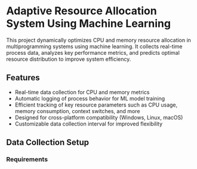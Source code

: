 # Adaptive Resource Allocation System Using Machine Learning

This project dynamically optimizes CPU and memory resource allocation in multiprogramming systems using machine learning. It collects real-time process data, analyzes key performance metrics, and predicts optimal resource distribution to improve system efficiency.

## Features
- Real-time data collection for CPU and memory metrics
- Automatic logging of process behavior for ML model training
- Efficient tracking of key resource parameters such as CPU usage, memory consumption, context switches, and more
- Designed for cross-platform compatibility (Windows, Linux, macOS)
- Customizable data collection interval for improved flexibility

## Data Collection Setup

### Requirements
